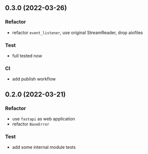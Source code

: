 ## 0.3.0  (2022-03-26)

### Refactor
- refactor `event_listener`, use original StreamReader, drop aiofiles

### Test
- full tested now

### CI
- add publish workflow

## 0.2.0  (2022-03-21)

### Refactor
- use `fastapi` as web application
- refactor `BaseError`

### Test
- add some internal module tests



